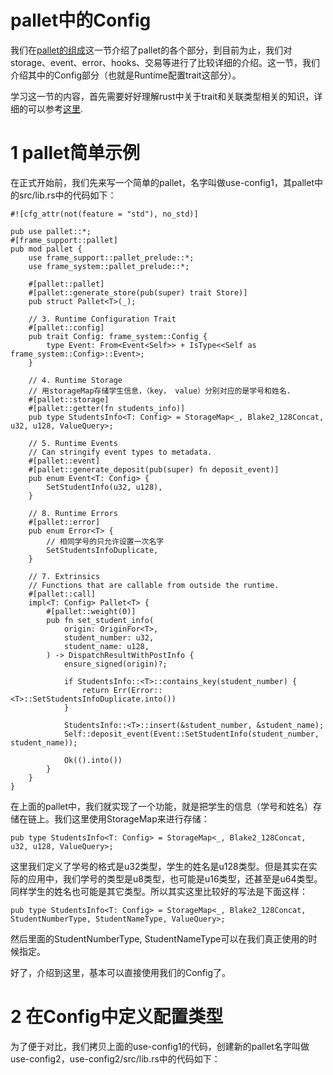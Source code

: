 # pallet中的Config

我们在[pallet的组成](7Pallet的组成.md)这一节介绍了pallet的各个部分，到目前为止，我们对storage、event、error、hooks、交易等进行了比较详细的介绍。这一节，我们介绍其中的Config部分（也就是Runtime配置trait这部分）。

学习这一节的内容，首先需要好好理解rust中关于trait和关联类型相关的知识，详细的可以参考[这里](5编写pallet的Rust前置知识.md).

# 1 pallet简单示例
在正式开始前，我们先来写一个简单的pallet，名字叫做use-config1，其pallet中的src/lib.rs中的代码如下：

```
#![cfg_attr(not(feature = "std"), no_std)]

pub use pallet::*;
#[frame_support::pallet]
pub mod pallet {
	use frame_support::pallet_prelude::*;
	use frame_system::pallet_prelude::*;

	#[pallet::pallet]
	#[pallet::generate_store(pub(super) trait Store)]
	pub struct Pallet<T>(_);

	// 3. Runtime Configuration Trait
	#[pallet::config]
	pub trait Config: frame_system::Config {
		type Event: From<Event<Self>> + IsType<<Self as frame_system::Config>::Event>;
	}

	// 4. Runtime Storage
	// 用storageMap存储学生信息，（key， value）分别对应的是学号和姓名.
	#[pallet::storage]
	#[pallet::getter(fn students_info)]
	pub type StudentsInfo<T: Config> = StorageMap<_, Blake2_128Concat, u32, u128, ValueQuery>;

	// 5. Runtime Events
	// Can stringify event types to metadata.
	#[pallet::event]
	#[pallet::generate_deposit(pub(super) fn deposit_event)]
	pub enum Event<T: Config> {
		SetStudentInfo(u32, u128),
	}

	// 8. Runtime Errors
	#[pallet::error]
	pub enum Error<T> {
		// 相同学号的只允许设置一次名字
		SetStudentsInfoDuplicate,
	}

	// 7. Extrinsics
	// Functions that are callable from outside the runtime.
	#[pallet::call]
	impl<T: Config> Pallet<T> {
		#[pallet::weight(0)]
		pub fn set_student_info(
			origin: OriginFor<T>,
			student_number: u32,
			student_name: u128,
		) -> DispatchResultWithPostInfo {
			ensure_signed(origin)?;

			if StudentsInfo::<T>::contains_key(student_number) {
				return Err(Error::<T>::SetStudentsInfoDuplicate.into())
			}

			StudentsInfo::<T>::insert(&student_number, &student_name);
			Self::deposit_event(Event::SetStudentInfo(student_number, student_name));

			Ok(().into())
		}
	}
}

```
在上面的pallet中，我们就实现了一个功能，就是把学生的信息（学号和姓名）存储在链上。我们这里使用StorageMap来进行存储：
```
pub type StudentsInfo<T: Config> = StorageMap<_, Blake2_128Concat, u32, u128, ValueQuery>;
```
这里我们定义了学号的格式是u32类型，学生的姓名是u128类型。但是其实在实际的应用中，我们学号的类型是u8类型，也可能是u16类型，还甚至是u64类型。同样学生的姓名也可能是其它类型。所以其实这里比较好的写法是下面这样：
```
pub type StudentsInfo<T: Config> = StorageMap<_, Blake2_128Concat, StudentNumberType, StudentNameType, ValueQuery>;
```
然后里面的StudentNumberType, StudentNameType可以在我们真正使用的时候指定。

好了，介绍到这里，基本可以直接使用我们的Config了。

# 2 在Config中定义配置类型
为了便于对比，我们拷贝上面的use-config1的代码，创建新的pallet名字叫做use-config2，use-config2/src/lib.rs中的代码如下：
```

```





